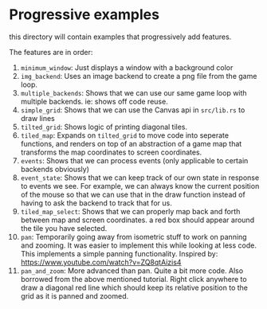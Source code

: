 # Progressive examples

this directory will contain examples that progressively add features.

The features are in order:

1. `minimum_window`: Just displays a window with a background color
2. `img_backend`: Uses an image backend to create a png file from the game loop.
3. `multiple_backends`: Shows that we can use our same game loop with multiple backends. ie: shows off code reuse.
4. `simple_grid`: Shows that we can use the Canvas api in `src/lib.rs` to draw lines
5. `tilted_grid`: Shows logic of printing diagonal tiles.
6. `tiled_map`: Expands on `tilted_grid` to move code into seperate functions, and renders on top of an abstraction of a game map that transforms the map coordinates to screen coordinates.
7. `events`: Shows that we can process events (only applicable to certain backends obviously)
8. `event_state`: Shows that we can keep track of our own state in response to events we see. For example, we can always know the current position of the mouse so that we can use that in the draw function instead of having to ask the backend to track that for us.
9. `tiled_map_select`: Shows that we can properly map back and forth between map and screen coordinates. a red box should appear around the tile you have selected.
10. `pan`: Temporarily going away from isometric stuff to work on panning and zooming. It was easier to implement this while looking at less code. This implements a simple panning functionality. Inspired by: https://www.youtube.com/watch?v=ZQ8qtAizis4
11. `pan_and_zoom`: More advanced than pan. Quite a bit more code. Also borrowed from the above mentioned tutorial. Right click anywhere to draw a diagonal red line which should keep its relative position to the grid as it is panned and zoomed.
